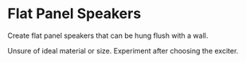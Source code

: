 # Flat Panel Speakers

Create flat panel speakers that can be hung flush with a wall.

Unsure of ideal material or size. Experiment after choosing the exciter.